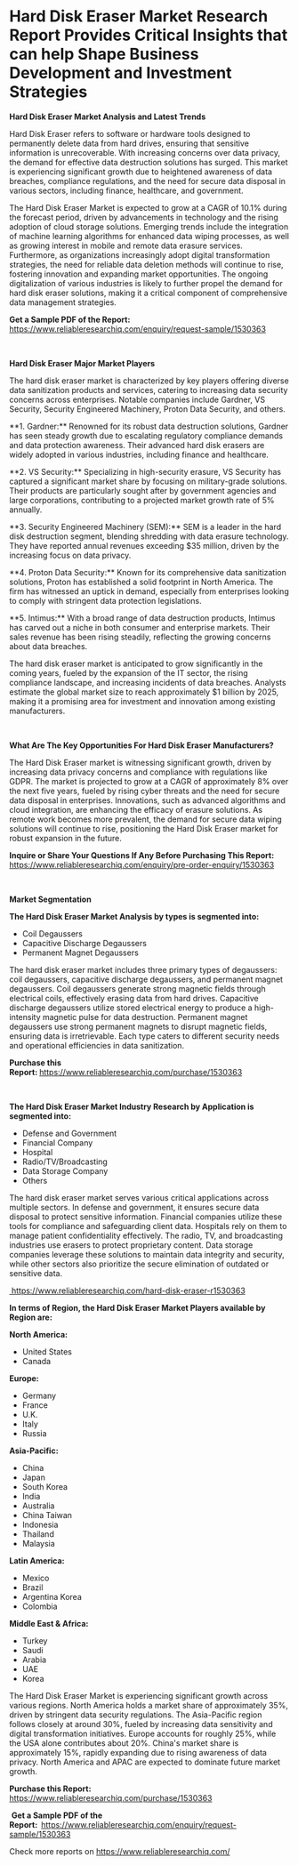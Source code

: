 <p><h1>Hard Disk Eraser Market Research Report Provides Critical Insights that can help Shape Business Development and Investment Strategies</h1></p><p><strong>Hard Disk Eraser Market Analysis and Latest Trends</strong></p>
<p><p>Hard Disk Eraser refers to software or hardware tools designed to permanently delete data from hard drives, ensuring that sensitive information is unrecoverable. With increasing concerns over data privacy, the demand for effective data destruction solutions has surged. This market is experiencing significant growth due to heightened awareness of data breaches, compliance regulations, and the need for secure data disposal in various sectors, including finance, healthcare, and government.</p><p>The Hard Disk Eraser Market is expected to grow at a CAGR of 10.1% during the forecast period, driven by advancements in technology and the rising adoption of cloud storage solutions. Emerging trends include the integration of machine learning algorithms for enhanced data wiping processes, as well as growing interest in mobile and remote data erasure services. Furthermore, as organizations increasingly adopt digital transformation strategies, the need for reliable data deletion methods will continue to rise, fostering innovation and expanding market opportunities. The ongoing digitalization of various industries is likely to further propel the demand for hard disk eraser solutions, making it a critical component of comprehensive data management strategies.</p></p>
<p><strong>Get a Sample PDF of the Report:&nbsp;</strong> <a href="https://www.reliableresearchiq.com/enquiry/request-sample/1530363?utm_campaign=2282&utm_medium=2&utm_source=Github&utm_content=ia&utm_term=09042025&utm_id=hard-disk-eraser">https://www.reliableresearchiq.com/enquiry/request-sample/1530363</a></p>
<p>&nbsp;</p>
<p><strong>Hard Disk Eraser Major Market Players</strong></p>
<p><p>The hard disk eraser market is characterized by key players offering diverse data sanitization products and services, catering to increasing data security concerns across enterprises. Notable companies include Gardner, VS Security, Security Engineered Machinery, Proton Data Security, and others.</p><p>**1. Gardner:** Renowned for its robust data destruction solutions, Gardner has seen steady growth due to escalating regulatory compliance demands and data protection awareness. Their advanced hard disk erasers are widely adopted in various industries, including finance and healthcare.</p><p>**2. VS Security:** Specializing in high-security erasure, VS Security has captured a significant market share by focusing on military-grade solutions. Their products are particularly sought after by government agencies and large corporations, contributing to a projected market growth rate of 5% annually.</p><p>**3. Security Engineered Machinery (SEM):** SEM is a leader in the hard disk destruction segment, blending shredding with data erasure technology. They have reported annual revenues exceeding $35 million, driven by the increasing focus on data privacy.</p><p>**4. Proton Data Security:** Known for its comprehensive data sanitization solutions, Proton has established a solid footprint in North America. The firm has witnessed an uptick in demand, especially from enterprises looking to comply with stringent data protection legislations.</p><p>**5. Intimus:** With a broad range of data destruction products, Intimus has carved out a niche in both consumer and enterprise markets. Their sales revenue has been rising steadily, reflecting the growing concerns about data breaches.</p><p>The hard disk eraser market is anticipated to grow significantly in the coming years, fueled by the expansion of the IT sector, the rising compliance landscape, and increasing incidents of data breaches. Analysts estimate the global market size to reach approximately $1 billion by 2025, making it a promising area for investment and innovation among existing manufacturers.</p></p>
<p>&nbsp;</p>
<p><strong>What Are The Key Opportunities For Hard Disk Eraser Manufacturers?</strong></p>
<p><p>The Hard Disk Eraser market is witnessing significant growth, driven by increasing data privacy concerns and compliance with regulations like GDPR. The market is projected to grow at a CAGR of approximately 8% over the next five years, fueled by rising cyber threats and the need for secure data disposal in enterprises. Innovations, such as advanced algorithms and cloud integration, are enhancing the efficacy of erasure solutions. As remote work becomes more prevalent, the demand for secure data wiping solutions will continue to rise, positioning the Hard Disk Eraser market for robust expansion in the future.</p></p>
<p><strong>Inquire or Share Your Questions If Any Before Purchasing This Report:</strong> <a href="https://www.reliableresearchiq.com/enquiry/pre-order-enquiry/1530363?utm_campaign=2282&utm_medium=2&utm_source=Github&utm_content=ia&utm_term=09042025&utm_id=hard-disk-eraser">https://www.reliableresearchiq.com/enquiry/pre-order-enquiry/1530363</a></p>
<p>&nbsp;</p>
<p><strong>Market Segmentation</strong></p>
<p><strong>The Hard Disk Eraser Market Analysis by types is segmented into:</strong></p>
<p><ul><li>Coil Degaussers</li><li>Capacitive Discharge Degaussers</li><li>Permanent Magnet Degaussers</li></ul></p>
<p><p>The hard disk eraser market includes three primary types of degaussers: coil degaussers, capacitive discharge degaussers, and permanent magnet degaussers. Coil degaussers generate strong magnetic fields through electrical coils, effectively erasing data from hard drives. Capacitive discharge degaussers utilize stored electrical energy to produce a high-intensity magnetic pulse for data destruction. Permanent magnet degaussers use strong permanent magnets to disrupt magnetic fields, ensuring data is irretrievable. Each type caters to different security needs and operational efficiencies in data sanitization.</p></p>
<p><strong>Purchase this Report:&nbsp;</strong><a href="https://www.reliableresearchiq.com/purchase/1530363?utm_campaign=2282&utm_medium=2&utm_source=Github&utm_content=ia&utm_term=09042025&utm_id=hard-disk-eraser">https://www.reliableresearchiq.com/purchase/1530363</a></p>
<p>&nbsp;</p>
<p><strong>The Hard Disk Eraser Market Industry Research by Application is segmented into:</strong></p>
<p><ul><li>Defense and Government</li><li>Financial Company</li><li>Hospital</li><li>Radio/TV/Broadcasting</li><li>Data Storage Company</li><li>Others</li></ul></p>
<p><p>The hard disk eraser market serves various critical applications across multiple sectors. In defense and government, it ensures secure data disposal to protect sensitive information. Financial companies utilize these tools for compliance and safeguarding client data. Hospitals rely on them to manage patient confidentiality effectively. The radio, TV, and broadcasting industries use erasers to protect proprietary content. Data storage companies leverage these solutions to maintain data integrity and security, while other sectors also prioritize the secure elimination of outdated or sensitive data.</p></p>
<p><a href="https://www.reliableresearchiq.com/hard-disk-eraser-r1530363?utm_campaign=2282&utm_medium=2&utm_source=Github&utm_content=ia&utm_term=09042025&utm_id=hard-disk-eraser">&nbsp;https://www.reliableresearchiq.com/hard-disk-eraser-r1530363</a></p>
<p><strong>In terms of Region, the Hard Disk Eraser Market Players available by Region are:</strong></p>
<p>
    <p> <strong> North America: </strong>
        <ul>
            <li>United States</li>
            <li>Canada</li>
        </ul>
        </p> 
    <p> <strong> Europe: </strong>
        <ul>
            <li>Germany</li>
            <li>France</li>
            <li>U.K.</li>
            <li>Italy</li>
            <li>Russia</li>
        </ul>
        </p> 
    <p> <strong> Asia-Pacific: </strong>
        <ul>
            <li>China</li>
            <li>Japan</li>
            <li>South Korea</li>
            <li>India</li>
            <li>Australia</li>
            <li>China Taiwan</li>
            <li>Indonesia</li>
            <li>Thailand</li>
            <li>Malaysia</li>
        </ul>
        </p> 
    <p> <strong> Latin America: </strong>
        <ul>
            <li>Mexico</li>
            <li>Brazil</li>
            <li>Argentina Korea</li>
            <li>Colombia</li>
        </ul>
        </p> 
    <p> <strong> Middle East & Africa: </strong>
        <ul>
            <li>Turkey</li>
            <li>Saudi</li>
            <li>Arabia</li>
            <li>UAE</li>
            <li>Korea</li>
        </ul>
    </p>
    </p>
<p><p>The Hard Disk Eraser Market is experiencing significant growth across various regions. North America holds a market share of approximately 35%, driven by stringent data security regulations. The Asia-Pacific region follows closely at around 30%, fueled by increasing data sensitivity and digital transformation initiatives. Europe accounts for roughly 25%, while the USA alone contributes about 20%. China's market share is approximately 15%, rapidly expanding due to rising awareness of data privacy. North America and APAC are expected to dominate future market growth.</p></p>
<p><strong>Purchase this Report: </strong><a href="https://www.reliableresearchiq.com/purchase/1530363?utm_campaign=2282&utm_medium=2&utm_source=Github&utm_content=ia&utm_term=09042025&utm_id=hard-disk-eraser">https://www.reliableresearchiq.com/purchase/1530363</a></p>
<p>&nbsp;<strong>Get a Sample PDF of the Report:&nbsp;&nbsp;</strong><a href="https://www.reliableresearchiq.com/enquiry/request-sample/1530363?utm_campaign=2282&utm_medium=2&utm_source=Github&utm_content=ia&utm_term=09042025&utm_id=hard-disk-eraser">https://www.reliableresearchiq.com/enquiry/request-sample/1530363</a></p>
<p><strong></strong></p>
<p>Check more reports on <a href="https://www.reliableresearchiq.com/?utm_campaign=2282&utm_medium=2&utm_source=Github&utm_content=ia&utm_term=09042025&utm_id=hard-disk-eraser">https://www.reliableresearchiq.com/</a></p>